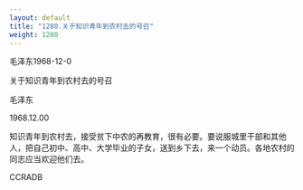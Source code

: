 ```yaml
---
layout: default
title: "1280.关于知识青年到农村去的号召"
weight: 1280
---
```


毛泽东1968-12-0

关于知识青年到农村去的号召

毛泽东

1968.12.00

知识青年到农村去，接受贫下中农的再教育，很有必要。要说服城里干部和其他人，把自己初中、高中、大学毕业的子女，送到乡下去，来一个动员。各地农村的同志应当欢迎他们去。

CCRADB

